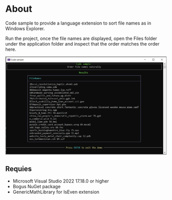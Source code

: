 ﻿# About

Code sample to provide a language extension to sort file names as in Windows Explorer.

Run the project, once the file names are displayed, open the Files folder under the application folder and inspect that the order matches the order here.

![Screensdhot](assets/screensdhot.png)

## Requies

- Microsoft Visual Studio 2022 17.18.0 or higher
- Bogus NuGet package
- GenericMathLibrary for IsEven extension
